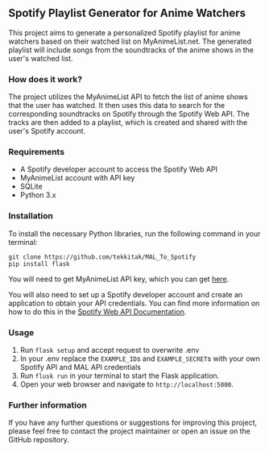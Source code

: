 ## Spotify Playlist Generator for Anime Watchers

This project aims to generate a personalized Spotify playlist for anime watchers based on their watched list on MyAnimeList.net. The generated playlist will include songs from the soundtracks of the anime shows in the user's watched list.

### How does it work?

The project utilizes the MyAnimeList API to fetch the list of anime shows that the user has watched. It then uses this data to search for the corresponding soundtracks on Spotify through the Spotify Web API. The tracks are then added to a playlist, which is created and shared with the user's Spotify account.

### Requirements

- A Spotify developer account to access the Spotify Web API
- MyAnimeList account with API key
- SQLite
- Python 3.x

### Installation

To install the necessary Python libraries, run the following command in your terminal:

```
git clone https://github.com/tekkitak/MAL_To_Spotify
pip install flask
```

You will need to get MyAnimeList API key, which you can get [here](https://myanimelist.net/apiconfig/create).

You will also need to set up a Spotify developer account and create an application to obtain your API credentials. You can find more information on how to do this in the [Spotify Web API Documentation](https://developer.spotify.com/documentation/web-api/).

### Usage

1. Run `flask setup` and accept request to overwrite .env
2. In your .env replace the `EXAMPLE_ID`s and `EXAMPLE_SECRET`s with your own Spotify API and MAL API credentials
3. Run `flusk run` in your terminal to start the Flask application.
4. Open your web browser and navigate to `http://localhost:5000`.

### Further information

If you have any further questions or suggestions for improving this project, please feel free to contact the project maintainer or open an issue on the GitHub repository.
